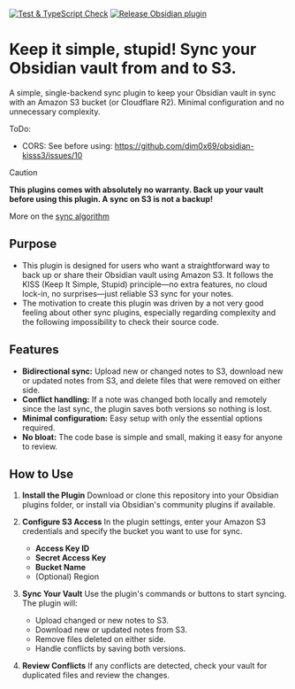 [![Test & TypeScript Check](https://github.com/dim0x69/obsidian-kisss3/actions/workflows/github_workflows_test-and-tscheck.yml/badge.svg)](https://github.com/dim0x69/obsidian-kisss3/actions/workflows/github_workflows_test-and-tscheck.yml)
[![Release Obsidian plugin](https://github.com/dim0x69/obsidian-kisss3/actions/workflows/release.yml/badge.svg)](https://github.com/dim0x69/obsidian-kisss3/actions/workflows/release.yml)

# Keep it simple, stupid! Sync your Obsidian vault from and to S3.

A simple, single-backend sync plugin to keep your Obsidian vault in sync with an Amazon S3 bucket (or Cloudflare R2). Minimal configuration and no unnecessary complexity.

ToDo:
* CORS: See before using: https://github.com/dim0x69/obsidian-kisss3/issues/10

> [!CAUTION]
> **This plugins comes with absolutely no warranty. Back up your vault before using this plugin. A sync on S3 is not a backup!**

More on the [sync algorithm](SYNC.md)
## Purpose

- This plugin is designed for users who want a straightforward way to back up or share their Obsidian vault using Amazon S3. It follows the KISS (Keep It Simple, Stupid) principle—no extra features, no cloud lock-in, no surprises—just reliable S3 sync for your notes.
- The motivation to create this plugin was driven by a not very good feeling about other sync plugins, especially regarding complexity and the following impossibility to check their source code.

## Features

- **Bidirectional sync:** Upload new or changed notes to S3, download new or updated notes from S3, and delete files that were removed on either side.
- **Conflict handling:** If a note was changed both locally and remotely since the last sync, the plugin saves both versions so nothing is lost.
- **Minimal configuration:** Easy setup with only the essential options required.
- **No bloat:** The code base is simple and small, making it easy for anyone to review.

## How to Use

1. **Install the Plugin**
   Download or clone this repository into your Obsidian plugins folder, or install via Obsidian's community plugins if available.

2. **Configure S3 Access**
   In the plugin settings, enter your Amazon S3 credentials and specify the bucket you want to use for sync.
   - **Access Key ID**
   - **Secret Access Key**
   - **Bucket Name**
   - (Optional) Region

3. **Sync Your Vault**
   Use the plugin's commands or buttons to start syncing. The plugin will:
   - Upload changed or new notes to S3.
   - Download new or updated notes from S3.
   - Remove files deleted on either side.
   - Handle conflicts by saving both versions.

4. **Review Conflicts**
   If any conflicts are detected, check your vault for duplicated files and review the changes.
